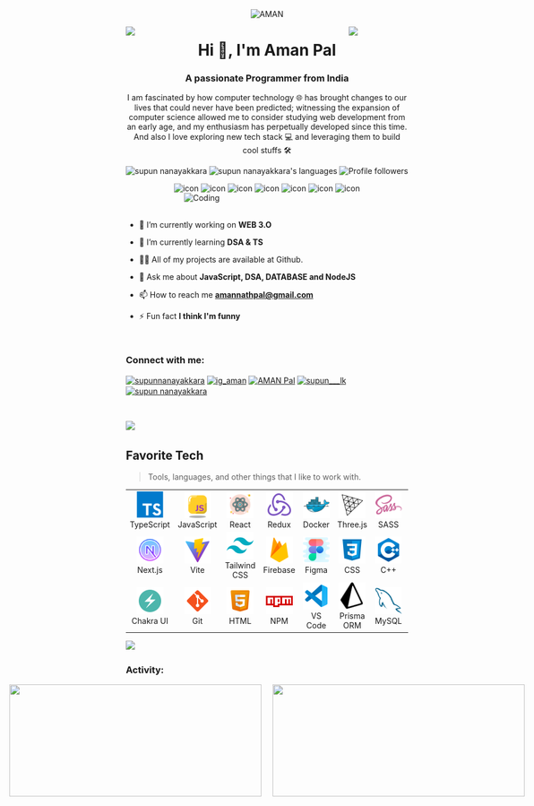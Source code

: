 <div align="center">
<img src="https://github-production-user-asset-6210df.s3.amazonaws.com/67109574/311958777-d78d252d-5ef6-4b5b-9a32-789842ba4324.png?X-Amz-Algorithm=AWS4-HMAC-SHA256&X-Amz-Credential=AKIAVCODYLSA53PQK4ZA%2F20240312%2Fus-east-1%2Fs3%2Faws4_request&X-Amz-Date=20240312T055853Z&X-Amz-Expires=300&X-Amz-Signature=a04028960556cc30afea7c083b56eaea82b45449a40180d13bb799287b39ce66&X-Amz-SignedHeaders=host&actor_id=67109574&key_id=0&repo_id=592020306"  width="700px"  height="400px"  alt="AMAN" /> 
</div>


<img align="left" src="https://user-images.githubusercontent.com/65187002/144930161-2f783401-8d27-4fdf-a2f7-cc0ba32f1f1f.gif" width="21%" style="display:inline;"><img align="right" src="https://user-images.githubusercontent.com/65187002/144930161-2f783401-8d27-4fdf-a2f7-cc0ba32f1f1f.gif" width="21%" style="display:inline;">

<h1 align="center">Hi 👋, I'm Aman Pal</h1>
<h3 align="center">A passionate Programmer from India</h3>
<p align="center">I am fascinated by how computer technology 🌐 has brought changes to our lives that could never have been predicted; witnessing the expansion of computer science allowed me to consider studying web development from an early age, and my enthusiasm has perpetually developed since this time. And also I love exploring new tech stack 💻 and leveraging them to build cool stuffs 🛠️</p>
<p align="center"> 
 <img src="https://komarev.com/ghpvc/?username=Aman-Pal07&label=Profile%20views&color=0e75b6&style=flat" alt="supun nanayakkara" /> 
 <img src="https://img.shields.io/badge/Languages- C++ | Javascript | Nextjs | Typescript | Node | React -green.svg" alt="supun nanayakkara's languages" /> 
<img alt="Profile followers" src="https://img.shields.io/github/followers/Aman-Pal07">
</p>


<div align="center">
  <img src="https://techstack-generator.vercel.app/cpp-icon.svg" alt="icon" width="50" height="50" />
  <img src="https://techstack-generator.vercel.app/sass-icon.svg" alt="icon" width="50" height="50" />
  <img src="https://techstack-generator.vercel.app/ts-icon.svg" alt="icon" width="50" height="50" />
  <img src="https://techstack-generator.vercel.app/js-icon.svg" alt="icon"width="50" height="50" />
  <img src="https://techstack-generator.vercel.app/react-icon.svg" alt="icon" width="50" height="50" />
  <img src="https://techstack-generator.vercel.app/prettier-icon.svg" alt="icon" width="50" height="50" />
  <img src="https://techstack-generator.vercel.app/github-icon.svg" alt="icon" width="50" height="50" />
</div>

<img align="right" alt="Coding" width="400" src="https://user-images.githubusercontent.com/74038190/229223263-cf2e4b07-2615-4f87-9c38-e37600f8381a.gif">
<br><br>

- 🔭 I’m currently working on **WEB 3.O**

- 🌱 I’m currently learning **DSA & TS**

- 👨‍💻 All of my projects are available at Github.

- 💬 Ask me about **JavaScript, DSA, DATABASE and NodeJS**

- 📫 How to reach me **amannathpal@gmail.com**
  
- ⚡ Fun fact **I think I'm funny**

<br>
<h3 align="left">Connect with me:</h3>
<p align="left">
<a href="https://www.linkedin.com/in/aman-pal-3a9398235/" target="blank"><img align="center" src="https://raw.githubusercontent.com/rahuldkjain/github-profile-readme-generator/master/src/images/icons/Social/linked-in-alt.svg" alt="supunnanayakkara" height="30" width="40" /></a>
<a href="https://leetcode.com/ig_Aman/" target="blank"><img align="center" src="https://github.com/Aman-Pal07/Aman-Pal07/assets/67109574/d4004c86-6f5c-4050-adc5-7aec2040fe83" alt="ig_aman" height="30" width="40" /></a>
<a href="https://www.facebook.com/profile.php?id=100016499620641" target="blank"><img align="center" src="https://raw.githubusercontent.com/rahuldkjain/github-profile-readme-generator/master/src/images/icons/Social/facebook.svg" alt="AMAN Pal" height="30" width="40" /></a>
<a href="https://www.instagram.com/ig_aman_l/" target="blank"><img align="center" src="https://raw.githubusercontent.com/rahuldkjain/github-profile-readme-generator/master/src/images/icons/Social/instagram.svg" alt="supun___lk" height="30" width="40" /></a>
<a href="https://www.youtube.com/@devcodingwithaman5709" target="blank"><img align="center" src="https://raw.githubusercontent.com/rahuldkjain/github-profile-readme-generator/master/src/images/icons/Social/youtube.svg" alt="supun nanayakkara" height="30" width="40" /></a>
</p>
<br>

![](https://i.imgur.com/waxVImv.png)




<h2 align="left" id="macropower-tech">Favorite Tech</h2>

> Tools, languages, and other things that I like to work with.
<table>
  <!-- First Row -->
  <tr>
    <td align="center" width="96">
      <a href="#macropower-tech">
        <img src="./img/typescript-original.svg" width="48" height="48" alt="TypeScript" />
      </a>
      <br>TypeScript
    </td>
    <td align="center" width="96">
      <a href="#macropower-tech">
        <img src="./img/icons8-javascript.svg" width="48" height="48" alt="JavaScript" />
      </a>
      <br>JavaScript
    </td>
    <td align="center" width="96">
      <a href="#macropower-tech">
        <img src="./img/icons8-react.svg" width="48" height="48" alt="React" />
      </a>
      <br>React
    </td>
    <td align="center" width="96">
      <a href="#macropower-tech">
        <img src="./img/icons8-redux.svg" width="48" height="48" alt="Redux" />
      </a>
      <br>Redux
    </td>
    <td align="center" width="96">
      <a href="#macropower-tech">
        <img src="./img/docker-original.svg" width="48" height="48" alt="Docker" />
      </a>
      <br>Docker
    </td>
    <td align="center" width="96">
      <a href="#macropower-tech">
        <img src="./img/three-js-icon.svg" width="48" height="48" alt="Three.js" />
      </a>
      <br>Three.js
    </td>
    <td align="center" width="96">
      <a href="#macropower-tech">
        <img src="./img/sass-original.svg" width="48" height="48" alt="SASS" />
      </a>
      <br>SASS
    </td>
    <td align="center" width="96">
      <a href="#macropower-tech">
        <img src="./img/icons8-node-js.svg" width="48" height="48" alt="Node.js" />
      </a>
      <br>Node.js
    </td>
    <td align="center" width="96">
      <a href="#macropower-tech">
        <img src="./img/icons8-express-js.svg" width="48" height="48" alt="Express.js" />
      </a>
      <br>Express.js
    </td>
    <td align="center" width="96">
      <a href="#macropower-tech">
        <img src="./img/icons8-mongodb.svg" width="48" height="48" alt="MongoDB" />
      </a>
      <br>MongoDB
    </td>
  </tr>

  <!-- Second Row -->
  <tr>
    <td align="center" width="96">
      <a href="#macropower-tech">
        <img src="./img/icons8-nextjs.svg" width="48" height="48" alt="Next.js" />
      </a>
      <br>Next.js
    </td>
    <td align="center" width="96">
      <a href="#macropower-tech">
        <img src="./img/icons8-vite.svg" width="48" height="48" alt="Vite" />
      </a>
      <br>Vite
    </td>
    <td align="center" width="96">
      <a href="#macropower-tech">
        <img src="./img/icons8-tailwindcss.svg" width="48" height="48" alt="Tailwind CSS" />
      </a>
      <br>Tailwind CSS
    </td>
    <td align="center" width="96">
      <a href="#macropower-tech">
        <img src="./img/icons8-firebase.svg" width="48" height="48" alt="Firebase" />
      </a>
      <br>Firebase
    </td>
    <td align="center" width="96">
      <a href="#macropower-tech">
        <img src="./img/icons8-figma.svg" width="48" height="48" alt="Figma" />
      </a>
      <br>Figma
    </td>
    <td align="center" width="96">
      <a href="#macropower-tech">
        <img src="./img/icons8-css.svg" width="48" height="48" alt="Python" />
      </a>
      <br>CSS
    </td>
    <td align="center" width="96">
      <a href="#macropower-tech">
        <img src="./img/icons8-c++.svg" width="48" height="48" alt="C++" />
      </a>
      <br>C++
    </td>
    <td align="center" width="96">
      <a href="#macropower-tech">
        <img src="./img/icons8-blender.svg" width="48" height="48" alt="Blender" />
      </a>
      <br>Blender
    </td>
    <td align="center" width="96">
      <a href="#macropower-tech">
        <img src="./img/icons8-material-ui.svg" width="48" height="48" alt="Material UI" />
      </a>
      <br>Material UI
    </td>
    <td align="center" width="96">
      <a href="#macropower-tech">
        <img src="./img/icons8-bootstrap.svg" width="48" height="48" alt="Bootstrap" />
      </a>
      <br>Bootstrap
    </td>
  </tr>

  <tr>
    <td align="center" width="96">
      <a href="#macropower-tech">
        <img src="./img/icons8-chakra-ui.svg" width="48" height="48" alt="Bootstrap" />
      </a>
      <br>Chakra UI
    </td>
   <td align="center" width="96">
      <a href="#macropower-tech">
        <img src="./img/icons8-git.svg" width="48" height="48" alt="Bootstrap" />
      </a>
      <br>Git
    </td>
   <td align="center" width="96">
      <a href="#macropower-tech">
        <img src="./img/icons8-html.svg" width="48" height="48" alt="Bootstrap" />
      </a>
      <br>HTML
    </td>
   <td align="center" width="96">
      <a href="#macropower-tech">
        <img src="./img/icons8-npm.svg" width="48" height="48" alt="Bootstrap" />
      </a>
      <br>NPM
    </td>
    <td align="center" width="96">
      <a href="#macropower-tech">
        <img src="./img/icons8-vs-code.svg" width="48" height="48" alt="Bootstrap" />
      </a>
      <br>VS Code
    </td>
    <td align="center" width="96">
      <a href="#macropower-tech">
        <img src="./img/icons8-prisma-orm.svg" width="48" height="48" alt="Bootstrap" />
      </a>
      <br>Prisma ORM
    </td>
    <td align="center" width="96">
      <a href="#macropower-tech">
        <img src="./img/mysql-original.svg" width="48" height="48" alt="Bootstrap" />
      </a>
      <br>MySQL
    </td>
  </tr>
</table>

![](https://i.imgur.com/waxVImv.png)

<h3 align="left">Activity:</h3>

<div style="display: flex; justify-content: center; gap: 20px;">
  <img src="https://github-readme-stats.vercel.app/api?username=Aman-Pal07&theme=vue-dark&show_icons=true&hide_border=true&count_private=true" width="450" height="200" />
  <img src="https://github-readme-stats.vercel.app/api/top-langs/?username=Aman-Pal07&theme=vue-dark&show_icons=true&hide_border=true&layout=compact" width="450" height="200" />
</div>



